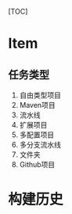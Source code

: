 [TOC]

# Item

## 任务类型

1.  自由类型项目
2. Maven项目
3. 流水线
4. 扩展项目
5. 多配置项目
6. 多分支流水线
7. 文件夹
8. Github项目

# 构建历史